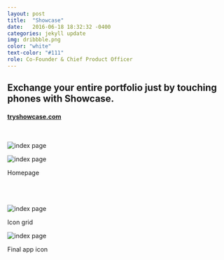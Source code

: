 ```yaml
---
layout: post
title:  "Showcase"
date:   2016-06-18 18:32:32 -0400
categories: jekyll update
img: dribbble.png
color: "white"
text-color: "#111"
role: Co-Founder & Chief Product Officer
---
```

## Exchange your entire portfolio just by touching phones with Showcase.

#### **[tryshowcase.com](http://tryshowcase.com)**

<br/>

![index page](/img/showcase-hand.png)

![index page](/img/shows.png)

<div class="caption">Homepage</div>

<br/>

<div class="row">
  <div class="col-sm-4">
    <img src="/img/showcase-p1.png" alt="">
  </div>
  <div class="col-sm-4">
    <img src="/img/showcase-p2.png" alt="">
  </div>
  <div class="col-sm-4">
    <img src="/img/showcase-p3.png" alt="">
  </div>
</div>

<br/>
<br/>

![index page](/img/showcase-grid.png)

<div class="caption">Icon grid</div>

![index page](/img/showcase-icon.png)

<div class="caption">Final app icon</div>

